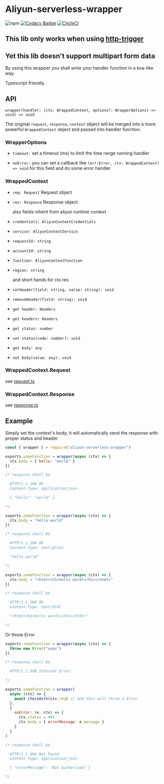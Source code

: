 # Aliyun-serverless-wrapper

![npm](https://img.shields.io/npm/v/aliyun-serverless-wrapper.svg)
[![Codacy Badge](https://api.codacy.com/project/badge/Grade/b283383048264aca84abcaa8e02e01ac)](https://app.codacy.com/app/zephyrpersonal/aliyun-serverless-wrapper?utm_source=github.com&utm_medium=referral&utm_content=zephyrpersonal/aliyun-serverless-wrapper&utm_campaign=Badge_Grade_Dashboard)
[![CircleCI](https://circleci.com/gh/zephyrpersonal/aliyun-serverless-wrapper/tree/master.svg?style=svg)](https://circleci.com/gh/zephyrpersonal/aliyun-serverless-wrapper/tree/master)

## This lib only works when using [http-trigger](https://help.aliyun.com/document_detail/74757.html?spm=a2c4g.11186623.6.558.1d555ed64YgYv8#HTTP-trigger-interface)

## Yet this lib doesn't support multipart form data

By using this wrapper you shall write your handler function in a koa-like way.

Typescript friendly.

## API

`wrapper(handler: (ctx: WrappedContext, options?: WrapperOptions) => void) => void`

The original `request`, `response`, `context` object will be merged into a more powerful `WrappedContext` object and passed into handler function.

### WrapperOptions

- `timeout:` set a timeout (ms) to limit the time range running handler

- `onError:` you can set a callback like `(err:Error, ctx: WrappedContext) => void` for this field and do some error handler

### WrappedContext

- `req: Request` Request object

- `res: Response` Response object

  also fields inherit from aliyun runtime context

- `credentials: AliyunContextCredentials`

- `service: AliyunContextService`

- `requestId: string`

- `accountId: string`

- `function: AliyunContextFunction`

- `region: string`

  and short hands for ctx.res

- `setHeader(field: string, value: string): void`

- `removeHeader(field: string): void`

- `get header: Headers`

- `get headers: Headers`

- `get status: number`

- `set status(code: number): void`

- `get body: any`

- `set body(value: any): void`

### WrappedContext.Request

see [request.ts](src/request.ts)

### WrappedContext.Response

see [response.ts](src/response.ts)

## Example

Simply set the context's body, it will automatically send the response with proper status and header

```js
const { wrapper } = require("aliyun-serverless-wrapper")

exports.someFunction = wrapper(async (ctx) => {
  ctx.body = { hello: "world" }
})

/* response shall be

  HTTP/1.1 200 OK
  Content-Type: application/json

  { "hello": "world" }

*/

exports.someFunction = wrapper(async (ctx) => {
  ctx.body = "hello world"
})

/* response shall be

  HTTP/1.1 200 OK
  Content-Type: text/plain

  "hello world"

*/

exports.someFunction = wrapper(async (ctx) => {
  ctx.body = "<html><h1>hello wordl</h1></html>"
})

/* response shall be

  HTTP/1.1 200 OK
  Content-Type: text/html

  "<html><h1>hello wordl</h1></html>"

*/
```

Or throw Error

```js
exports.someFunction = wrapper(async (ctx) => {
  throw new Error("oops")
})

/* response shall be

  HTTP/1.1 500 Internal Error

*/

exports.someFunction = wrapper(
  async (ctx) => {
    await checkAuth(ctx.req) // and this will throw a Error
  },
  {
    onError: (e, ctx) => {
      ctx.status = 401
      ctx.body = { errorMessage: e.message }
    }
  }
)

/* response shall be

  HTTP/1.1 404 Not Found
  Content-Type: application/json

  { "errorMessage": "Not Authorized" }

*/
```
